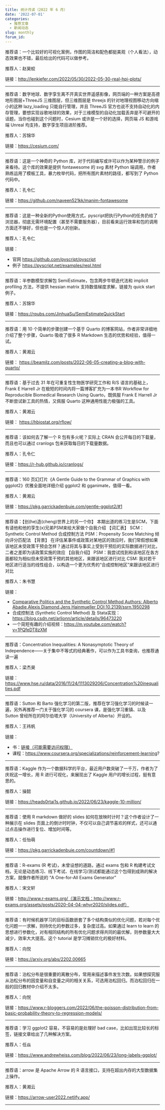 ```yaml
---
title: 统计月读（2022 年 6 月）
date: '2022-07-01'
categories:
  - 推荐文章
  - 新闻动态
slug: monthly
forum_id: 
---
```


推荐语：一个比较好的可视化案例，作图的简洁和配色都挺美观（个人看法），动态效果也不错，最后给出的代码可以做参考。

推荐人：赵昊蛟

链接：http://lenkiefer.com/2022/05/30/2022-05-30-real-hpi-plots/

---

推荐语：数字地球、数字孪生离不开真实世界遥感影像，网页端的一种方案是高德地形图层+ThreeJS 三维图层，但三维图层是 threejs 的针对地理视图移动方向缩小的这种 lazy_loading 只能自行管理，并且 ThreeJS 官方也说不支持自动化的内存管理，要想实现谷歌地球的效果，对于三维模型的自动化加载丢弃是不可避开的话题，当你也碰到这个问题时，Cesium 或许是一个好的选择，网页端 JS 和游戏端 Unreal 均支持，数字孪生项目进阶推荐。

推荐人：苏锦华

链接：https://cesium.com/

---

推荐语：这是一个神奇的 Python 库，对于代码编写或许可以作为某种警示的例子来看待。这个库的效果是提供 fontawesome 的 svg 素材 Python 端调用，作者熟练运用了模板工具，暴力枚举代码，把所有图片素材的路径，都写到了 Python 代码中。

推荐人：孔令仁

链接：https://github.com/naveen521kk/manim-fontawesome

---

推荐语：这是一种全新的Python使用方式，pyscript把执行Python的任务扔给了浏览器，彻底无需环境配置（甚至不需要服务器），目前看来运行效率和包的调用方面还不够好，但也是一个惊人的创新。

推荐人：孔令仁

链接：
- 官网 https://github.com/pyscript/pyscript
- 例子 https://pyscript.net/examples/repl.html

---

推荐语：半参数模型求解包 SemiEstimate，包含两步牛顿迭代法和 implicit profiling 方法，不提供 hessian matrix 支持数值梯度求解，链接为 quick start 例子。

推荐人：苏锦华

链接：https://rpubs.com/JinhuaSu/SemiEstimateQuickStart

---

推荐语：用 10 个简单的步骤创建一个基于 Quarto 的博客网站，作者非常详细地介绍了整个步骤，Quarto 吸收了很多 R Markdown 生态的优势和经验，值得一试。

推荐人：黄湘云

链接： https://beamilz.com/posts/2022-06-05-creating-a-blog-with-quarto/

---

推荐语：基于过去 31 年在可重复性生物医学研究工作和 R/S 语言的基础上，Frank E Harrell Jr 在极短的时间内将一篇博客扩充为一本书R Workflow for Reproducible Biomedical Research Using Quarto，既佩服 Frank E Harrell Jr 不断尝试新工具的热情，又佩服 Quarto 这种通用性能力极强的工具。

推荐人：黄湘云

链接： https://hbiostat.org/rflow/

---

推荐语：该如何去了解一个 R 包有多火呢？实际上 CRAN 会公开每日的下载量，而且也可以通过 cranlogs 包来获取每日的下载量数据。

推荐人：孔令仁

链接：https://r-hub.github.io/cranlogs/

---

推荐语：160 页幻灯片《A Gentle Guide to the Grammar of Graphics with ggplot2》优雅全面地详细介绍 ggplot2 和 gganimate，值得一看。

推荐人：黄湘云

链接：https://pkg.garrickadenbuie.com/gentle-ggplot2/#1

---

推荐语：【创(he)造(cheng)世界上的另一个你】
本期出道的练习生是SCM，下面有请他和他的孪生(x)兄弟PSM来给大家做个自我介绍
【词汇表】
SCM：Synthetic Control Method 合成控制方法
PSM：Propensity Score Matching 倾向评分匹配法
【背景】
在评估某事件或政策对某地区的效应时，我们常假想如果该地区未受政策干预会怎样？通过将其与事实上受到干预后的实际数据进行对比，二者之差即为该政策实施的效应
【自我介绍】
PSM：我尝试找到和该地区在各方面都较为相似但未受政策干预的其他地区，来跟该地区进行对比
CSM: 我对若干地区进行适当的线性组合，以构造一个更为优秀的“合成控制地区”来跟该地区进行对比

推荐人：朱书慧

链接：

- [Comparative Politics and the Synthetic Control Method
  Authors: Alberto Abadie,Alexis Diamond,Jens Hainmueller
  DOI:10.2139/ssrn.1950298](https://www.researchgate.net/publication/228322749_Comparative_Politics_and_the_Synthetic_Control_Method)
- 合成控制法 (Synthetic Control Method) 及 Stata实现：https://blog.csdn.net/arlionn/article/details/96473220
- 一个简短有趣的介绍视频：https://m.youtube.com/watch?v=1PQfeDT8zXM

---

推荐语：Concentration Inequalities: A Nonasymptotic Theory of Independence——关于集中不等式的经典著作，可以作为工具书查询，也推荐通读一遍

推荐人：梁杰昊

链接：https://www.hse.ru/data/2016/11/24/1113029206/Concentration%20inequalities.pdf

---

推荐语：Sutton 和 Barto 强化学习的第二版，推荐在学习强化学习的时候读一遍，另外再推荐一门关于强化学习的 coursera 课，是强化学习重镇、以及 Sutton 曾经所在的阿尔伯塔大学（University of Alberta）开设的。

推荐人：王祎帆

链接：

- 书：[链接（可能需要访问权限）](https://d3c33hcgiwev3.cloudfront.net/-3uF0uCmEem3eBKX1RzcIA_3bcaff390f0a4bfc8722f8a8d83fb49b_RLbook2018.pdf?Expires=1656460800&Signature=Vf0ZjAYg~Dd5oFNNnBLjskNwpdEF1ix2stuEiFCXpzoIWODF~zt3Si7Pq3l0HHWU45WhA0dfAN9ercYir900dvRGYC~KsACps-uFpt4y6Yf9RykTul-uWkQUlNiEfTIeHz~ojlp2oFJYn9J0sAGi~3Ta~7tk74uK-aOBKQvLGOA_&Key-Pair-Id=APKAJLTNE6QMUY6HBC5A)
- 课程：https://www.coursera.org/specializations/reinforcement-learning?

---

推荐语：Kaggle 作为一个数据科学的平台，最近用户数突破了一千万，作者为了庆祝这一增长，用 R 进行可视化，来展现出了 Kaggle 用户的增长过程，挺有意思的。

推荐人：操懿

链接：https://heads0rtai1s.github.io/2022/06/23/kaggle-10-million/

---

推荐语：使用 R markdown 做好的 slides 如何在放映时计时？这个作者设计了一种展示在 slides 页面上的倒计时时钟，不仅可以自己调节喜欢的样式，还可以通过点击操作进行复位、增加时间等。

推荐人：任怡萌

链接：https://pkg.garrickadenbuie.com/countdown/#1

---

推荐语：R-exams (R 考试)，未曾设想的道路，通过 exams 包和 R 构建考试文档，无论是动态练习、线下考试、在线学习/测试都能通过这个包得到成熟的解决方案，就像作者所说的 “A One-for-All Exams Generator”

推荐人：宋文轩

链接：http://www.r-exams.org/（演示文档：http://www.r-exams.org/assets/posts/2020-04-04-whyr2020/slides.pdf）

---

推荐语：有时候机器学习的目标函数嵌套了多个结构类似的优化问题，若对每个优化问题一一求解，则待优化的参数过多，复杂度过高。如果通过 learn to learn 的思想进行参数化，对有相同结构的所有优化问题求得共同的最优解，则参数量大大减少，效率大大提高。这个 tutorial 是学习摊销优化的极好材料。

推荐人：向悦

链接：https://arxiv.org/abs/2202.00665

---

推荐语：泊松分布是很重要的离散分布，常用来描述事件发生次数。如果想探究服从泊松分布的因变量和自变量之间的相关关系，可选用泊松回归。而泊松回归在一般的回归教材中介绍不太多。

推荐人：向悦

链接：https://www.r-bloggers.com/2022/06/the-poisson-distribution-from-basic-probability-theory-to-regression-models/

---

推荐语：学习 ggplot2 容易，不容易的是处理好 bad case，比如出现比较长的标签，链接文章给出了几种解决方案。

推荐人：任焱

链接：https://www.andrewheiss.com/blog/2022/06/23/long-labels-ggplot/

---

推荐语：arrow 是 Apache Arrow 的 R 语言接口，支持在超出内存的大型数据集上操作。

推荐人：黄湘云

链接：https://arrow-user2022.netlify.app/

---
